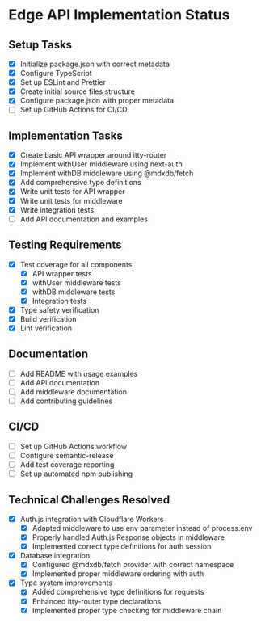 # Edge API Implementation Status

## Setup Tasks

- [x] Initialize package.json with correct metadata
- [x] Configure TypeScript
- [x] Set up ESLint and Prettier
- [x] Create initial source files structure
- [x] Configure package.json with proper metadata
- [ ] Set up GitHub Actions for CI/CD

## Implementation Tasks

- [x] Create basic API wrapper around itty-router
- [x] Implement withUser middleware using next-auth
- [x] Implement withDB middleware using @mdxdb/fetch
- [x] Add comprehensive type definitions
- [x] Write unit tests for API wrapper
- [x] Write unit tests for middleware
- [x] Write integration tests
- [ ] Add API documentation and examples

## Testing Requirements

- [x] Test coverage for all components
  - [x] API wrapper tests
  - [x] withUser middleware tests
  - [x] withDB middleware tests
  - [x] Integration tests
- [x] Type safety verification
- [x] Build verification
- [x] Lint verification

## Documentation

- [ ] Add README with usage examples
- [ ] Add API documentation
- [ ] Add middleware documentation
- [ ] Add contributing guidelines

## CI/CD

- [ ] Set up GitHub Actions workflow
- [ ] Configure semantic-release
- [ ] Add test coverage reporting
- [ ] Set up automated npm publishing

## Technical Challenges Resolved

- [x] Auth.js integration with Cloudflare Workers
  - [x] Adapted middleware to use env parameter instead of process.env
  - [x] Properly handled Auth.js Response objects in middleware
  - [x] Implemented correct type definitions for auth session
- [x] Database integration
  - [x] Configured @mdxdb/fetch provider with correct namespace
  - [x] Implemented proper middleware ordering with auth
- [x] Type system improvements
  - [x] Added comprehensive type definitions for requests
  - [x] Enhanced itty-router type declarations
  - [x] Implemented proper type checking for middleware chain
